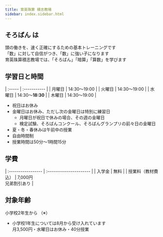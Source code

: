 ```yaml
---
title: 育英珠算 積志教場
sidebar: index.sidebar.html
---
```


## そろばん は

頭の働きを、速く正確にするための基本トレーニングです  
「数」に対して自信がつき、「数」に強い子になります  
育英珠算積志教場では、「そろばん」「暗算」「算数」を学びます  

## 学習日と時間

| :----- | :----------- |
| 月曜日 | 14:30〜19:00 |
| 火曜日 | 14:30〜19:00 |
| 水曜日 | 14:30〜**18:30** |
| 木曜日 | 14:30〜19:00 |


* 祝日はお休み
* 金曜日はお休み、ただし次の金曜日は特別に練習日
    * 月曜日が祝日で休みの場合、その週の金曜日
    * 検定試験、そろばんコンクール、そろばんグランプリの前々日の金曜日
* 夏・冬・春休みは午前中の授業
* 自由時間制
* 授業時間は50分〜1時間15分

## 学費

| :----------------- | :---------------------- |
| 入学金             | 無料                    |
| 授業料（教材費込） | 7,000円<br>兄弟割引あり |

## 対象年齢

小学校2年生から （※）

* 小学校1年生については8月から受け入れています  
  月3,500円・水曜日はお休み・40分授業
